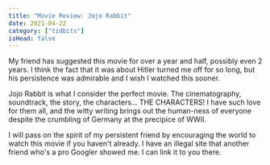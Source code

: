 ```yaml
---
title: "Movie Review: Jojo Rabbit"
date: 2021-04-22
category: ["tidbits"]
isHead: false
---
```


My friend has suggested this movie for over a year and half, possibly even 2 years. I think the fact that it was about Hitler turned me off for so long, but his persistence was admirable and I wish I watched this sooner.

Jojo Rabbit is what I consider the perfect movie. The cinematography, soundtrack, the story, the characters... THE CHARACTERS! I have such love for them all, and the witty writing brings out the human-ness of everyone despite the crumbling of Germany at the precipice of WWII. 

I will pass on the spirit of my persistent friend by encouraging the world to watch this movie if you haven't already. I have an illegal site that another friend who's a pro Googler showed me. I can link it to you there.
